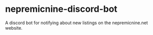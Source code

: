# nepremicnine-discord-bot
A discord bot for notifying about new listings on the nepremicnine.net website.
